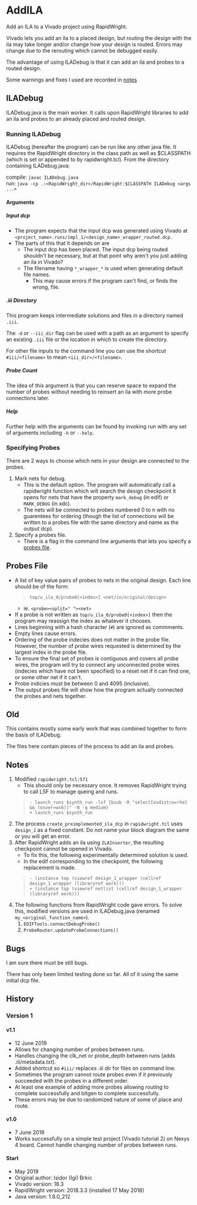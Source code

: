 # AddILA

Add an ILA to a Vivado project using RapidWright.

Vivado lets you add an ila to a placed design, but routing the design with the ila may take longer and/or change how your design is routed. Errors may change due to the rerouting which cannot be debugged easily.

The advantage of using ILADebug is that it can add an ila and probes to a routed design.

Some warnings and fixes I used are recorded in [notes](#notes)

## ILADebug

ILADebug.java is the main worker. It calls upon RapidWright libraries to add an ila and probes to an already placed and routed design.

### Running ILADebug

ILADebug (hereafter the program) can be run like any other java file. It requires the RapidWright
directory in the class path as well as $CLASSPATH (which is set or appended to by rapidwright.tcl). From the directory containing ILADebug.java:

compile: `javac ILADebug.java`\
run: `java -cp .:<RapidWright_dir>/RapidWright:$CLASSPATH ILADebug <args ...>`

#### Arguments

##### Input dcp

- The program expects that the input dcp was generated using Vivado at `<project_name>.runs/impl_1/<design_name>_wrapper_routed.dcp`.
- The parts of this that it depends on are
  - The input dcp has been placed. The input dcp being routed shouldn't be necessary, but at that point why aren't you just adding an ila in Vivado?
  - The filename having `*_wrapper_*` is used when generating default file names.
    - This may cause errors if the program can't find, or finds the wrong, file.

##### .iii Directory

This program keeps intermediate solutions and files in a directory named `.iii`.

The `-d` or `--iii_dir` flag can be used with a path as an argument to specify an existing `.iii`
file or the location in which to create the directory.

For other file inputs to the command line you can use the shortcut `#iii/<filename>` to mean `<iii_dir>/<filename>`.

##### Probe Count

The idea of this argument is that you can reserve space to expand the number of probes without needing to reinsert an ila with more probe connections later.

##### Help

Further help with the arguments can be found by invoking run with any set of arguments including `-h` or `--help`.

### Specifying Probes

There are 2 ways to choose which nets in your design are connected to the probes.

1. Mark nets for debug.
   - This is the default option. The program will automatically call a rapidwright function which will search the design checkpoint it opens for nets that have the property `mark_debug` (in edif) or `MARK_DEBUG` (in xdc).
   - The nets will be connected to probes numbered 0 to n with no guarentees for ordering (though the list of connections will be written to a probes file with the same directory and name as the output dcp).
2. Specify a probes file.
   - There is a flag in the command line arguments that lets you specify a [probes file](#probes-file).

## Probes File

- A list of key value pairs of probes to nets in the original design. Each line should be of the form:
  > `top/u_ila_0/probe0[<index>] <net/in/original/design>`
  - ie. `<probe><split=" "><net>`
- If a probe is not written as `top/u_ila_0/probe0[<index>]` then the program may reassign the index as whatever it chooses.
- Lines beginning with a hash character (`#`) are ignored as commments.
- Empty lines cause errors.
- Ordering of the probe indecies does not matter in the probe file. However, the number of probe wires requested is determined by the largest index in the probe file.
- To ensure the final set of probes is contiguous and covers all probe wires, the program will try to connect any unconnected probe wires (indecies which have not been specified) to a reset net if it can find one, or some other net if it can't.
- Probe indicies must be between 0 and 4095 (inclusive).
- The output probes file will show how the program actually connected the probes and nets together.

## Old

This contains mostly some early work that was combined together to form the basis of ILADebug. 

The files here contain pieces of the process to add an ila and probes.

## Notes

1. Modified `rapidwright.tcl:571`
   - This should only be necessary once. It removes RapidWright trying to call LSF to manage queing and runs.
   > `- launch_runs $synth_run -lsf {bsub -R "select[osdistro=rhel && (osver=ws6)]" -N -q medium}`\
   > `+ launch_runs $synth_run`
1. The process `create_preimplemented_ila_dcp` in `rapidwright.tcl` uses `design_1` as a fixed constant. Do not name your block diagram the same or you will get an error.
1. After RapidWright adds an ila using `ILAInserter`, the resulting checkpoint cannot be opened in Vivado.
   - To fix this, the following experimentally determined solution is used.
   - In the edif corresponding to the checkpoint, the following replacement is made.
   > `- (instance top (viewref design_1_wrapper (cellref design_1_wrapper (libraryref work)))`\
   > `+ (instance top (viewref netlist (cellref design_1_wrapper (libraryref work)))`
1. The following functions from RapidWright code gave errors. To solve this, modified versions are used in ILADebug.java (renamed `my_<original_function_name>`).
   1. `EDIFTools.connectDebugProbe()`
   1. `ProbeRouter.updateProbeConnections()`

## Bugs

I am sure there must be still bugs.

There has only been limited testing done so far. All of it using the same initial dcp file.

## History

### Version 1

#### v1.1

- 12 June 2019
- Allows for changing number of probes between runs.
- Handles changing the clk_net or probe_depth between runs (adds .iii/metadata.txt).
- Added shortcut so `#iii/` replaces .iii dir for files on command line.
- Sometimes the program cannot route probes even if it previously succeeded with the probes in a different order.
- At least one example of adding more probes allowing routing to complete successfully and bitgen to complete successfully.
- These errors may be due to randomized nature of some of place and route.

#### v1.0

- 7 June 2019
- Works successfully on a simple test project (Vivado tutorial 2) on Nexys 4 board. Cannot handle changing number of probes between runs.

#### Start

- May 2019
- Original author: Isidor (Igi) Brkic
- Vivado version: 18.3
- RapidWright version: 2018.3.3 (installed 17 May 2018)
- Java version: 1.8.0_212
